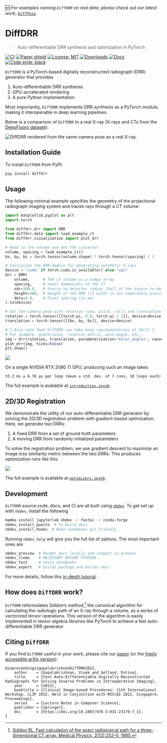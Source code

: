 🆕 *For examples running `DiffDRR` on real data, please check out our latest work, [`DiffPose`](https://github.com/eigenvivek/DiffPose).*

DiffDRR
================

> Auto-differentiable DRR synthesis and optimization in PyTorch

[![CI](https://github.com/eigenvivek/DiffDRR/actions/workflows/test.yaml/badge.svg)](https://github.com/eigenvivek/DiffDRR/actions/workflows/test.yaml)
[![Paper shield](https://img.shields.io/badge/arXiv-2208.12737-red.svg)](https://arxiv.org/abs/2208.12737)
[![License: MIT](https://img.shields.io/badge/License-MIT-blue.svg)](LICENSE)
[![Downloads](https://static.pepy.tech/personalized-badge/diffdrr?period=total&units=none&left_color=grey&right_color=blue&left_text=downloads)](https://pepy.tech/project/diffdrr)
[![Docs](https://github.com/eigenvivek/DiffDRR/actions/workflows/deploy.yaml/badge.svg)](https://vivekg.dev/DiffDRR/)
[![Code style: black](https://img.shields.io/badge/Code%20style-black-black.svg)](https://github.com/psf/black)

`DiffDRR` is a PyTorch-based digitally reconstructed radiograph (DRR) generator that provides

1. Auto-differentiable DRR syntheisis
2. GPU-accelerated rendering
3. A pure Python implementation

Most importantly, `DiffDRR` implements DRR synthesis as a PyTorch module, making it interoperable in deep learning pipelines.

Below is a comparison of `DiffDRR` to a real X-ray (X-rays and CTs from the [DeepFluoro dataset](https://github.com/rg2/DeepFluoroLabeling-IPCAI2020)):

![`DiffDRR` rendered from the same camera pose as a real X-ray.](notebooks/index_files/deepfluoro.png)

## Installation Guide

To install `DiffDRR` from PyPI:
```zsh
pip install diffdrr
```

## Usage

The following minimal example specifies the geometry of the projectional radiograph imaging system and traces rays through a CT volume:

``` python
import matplotlib.pyplot as plt
import torch

from diffdrr.drr import DRR
from diffdrr.data import load_example_ct
from diffdrr.visualization import plot_drr

# Read in the volume and get the isocenter
volume, spacing = load_example_ct()
bx, by, bz = torch.tensor(volume.shape) * torch.tensor(spacing) / 2

# Initialize the DRR module for generating synthetic X-rays
device = "cuda" if torch.cuda.is_available() else "cpu"
drr = DRR(
    volume,      # The CT volume as a numpy array
    spacing,     # Voxel dimensions of the CT
    sdr=300.0,   # Source-to-detector radius (half of the source-to-detector distance)
    height=200,  # Height of the DRR (if width is not seperately provided, the generated image is square)
    delx=4.0,    # Pixel spacing (in mm)
).to(device)

# Set the camera pose with rotation (yaw, pitch, roll) and translation (x, y, z)
rotation = torch.tensor([[torch.pi, 0.0, torch.pi / 2]], device=device)
translation = torch.tensor([[bx, by, bz]], device=device)

# 📸 Also note that DiffDRR can take many representations of SO(3) 📸
# For example, quaternions, rotation matrix, axis-angle, etc...
img = drr(rotation, translation, parameterization="euler_angles", convention="ZYX")
plot_drr(img, ticks=False)
plt.show()
```

![](notebooks/index_files/figure-commonmark/cell-2-output-1.png)

On a single NVIDIA RTX 2080 Ti GPU, producing such an image takes

    33.3 ms ± 6.78 µs per loop (mean ± std. dev. of 7 runs, 10 loops each)

The full example is available at
[`introduction.ipynb`](https://vivekg.dev/DiffDRR/tutorials/introduction.html).

## 2D/3D Registration

We demonstrate the utility of our auto-differentiable DRR generator by
solving the 2D/3D registration problem with gradient-based optimization.
Here, we generate two DRRs:

1.  A fixed DRR from a set of ground truth parameters
2.  A moving DRR from randomly initialized parameters

To solve the registration problem, we use gradient descent to maximize
an image loss similarity metric between the two DRRs. This produces
optimization runs like this:

![](experiments/registration.gif)

The full example is available at
[`optimizers.ipynb`](https://vivekg.dev/DiffDRR/tutorials/optimizers.html).

## Development

`DiffDRR` source code, docs, and CI are all built using
[`nbdev`](https://nbdev.fast.ai/). To get set up with `nbdev`, install
the following

``` zsh
mamba install jupyterlab nbdev -c fastai -c conda-forge 
nbdev_install_quarto  # To build docs
nbdev_install_hooks  # Make notebooks git-friendly
```

Running `nbdev_help` will give you the full list of options. The most
important ones are

``` zsh
nbdev_preview  # Render docs locally and inspect in browser
nbdev_clean    # NECESSARY BEFORE PUSHING
nbdev_test     # tests notebooks
nbdev_export   # builds package and builds docs
```

For more details, follow this [in-depth
tutorial](https://nbdev.fast.ai/tutorials/tutorial.html).

## How does `DiffDRR` work?

`DiffDRR` reformulates Siddon’s method,[^1] the
canonical algorithm for calculating the radiologic path of an X-ray
through a volume, as a series of vectorized tensor operations. This
version of the algorithm is easily implemented in tensor algebra
libraries like PyTorch to achieve a fast auto-differentiable DRR
generator.

[^1]: [Siddon RL. Fast calculation of
the exact radiological path for a three-dimensional CT array. Medical
Physics, 2(12):252–5, 1985.](https://doi.org/10.1118/1.595715)

## Citing `DiffDRR`

If you find `DiffDRR` useful in your work, please cite our
[paper](https://doi.org/10.1007/978-3-031-23179-7_1) (or the [freely
accessible arXiv version](https://arxiv.org/abs/2208.12737)):

    @inproceedings{gopalakrishnanDiffDRR2022,
        author    = {Gopalakrishnan, Vivek and Golland, Polina},
        title     = {Fast Auto-Differentiable Digitally Reconstructed Radiographs for Solving Inverse Problems in Intraoperative Imaging},
        year      = {2022},
        booktitle = {Clinical Image-based Procedures: 11th International Workshop, CLIP 2022, Held in Conjunction with MICCAI 2022, Singapore, Proceedings},
        series    = {Lecture Notes in Computer Science},
        publisher = {Springer},
        doi       = {https://doi.org/10.1007/978-3-031-23179-7_1},
    }
